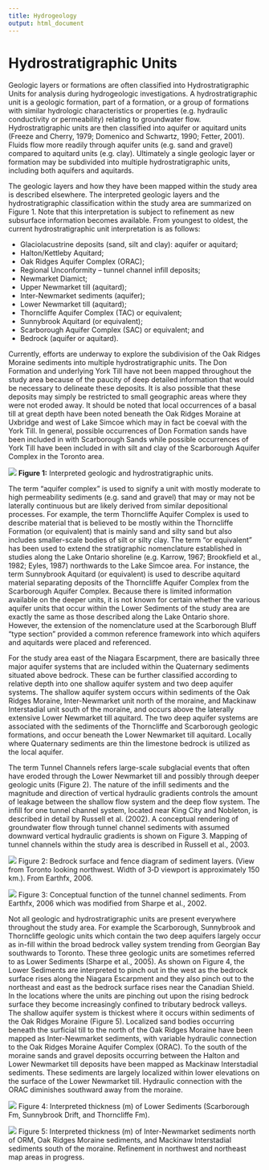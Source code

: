 ```yaml
---
title: Hydrogeology
output: html_document
---
```


# Hydrostratigraphic Units

Geologic layers or formations are often classified into Hydrostratigraphic Units for analysis during hydrogeologic investigations.  A hydrostratigraphic unit is a geologic formation, part of a formation, or a group of formations with similar hydrologic characteristics or properties (e.g. hydraulic conductivity or permeability) relating to groundwater flow.  Hydrostratigraphic units are then classified into aquifer or aquitard units (Freeze and Cherry, 1979; Domenico and Schwartz, 1990; Fetter, 2001).  Fluids flow more readily through aquifer units (e.g. sand and gravel) compared to aquitard units (e.g. clay).  Ultimately a single geologic layer or formation may be subdivided into multiple hydrostratigraphic units, including both aquifers and aquitards.

The geologic layers and how they have been mapped within the study area is described elsewhere.  The interpreted geologic layers and the hydrostratigraphic classification within the study area are summarized on Figure 1.  Note that this interpretation is subject to refinement as new subsurface information becomes available.  From youngest to oldest, the current hydrostratigraphic unit interpretation is as follows:
* Glaciolacustrine deposits (sand, silt and clay): aquifer or aquitard;
* Halton/Kettleby Aquitard;
* Oak Ridges Aquifer Complex (ORAC);
* Regional Unconformity – tunnel channel infill deposits;
* Newmarket Diamict;
* Upper Newmarket till (aquitard);
* Inter-Newmarket sediments (aquifer);
* Lower Newmarket till (aquitard);
* Thorncliffe Aquifer Complex (TAC) or equivalent;
* Sunnybrook Aquitard (or equivalent);
* Scarborough Aquifer Complex (SAC) or equivalent; and
* Bedrock (aquifer or aquitard).

Currently, efforts are underway to explore the subdivision of the Oak Ridges Moraine sediments into multiple hydrostratigraphic units.  The Don Formation and underlying York Till have not been mapped throughout the study area because of the paucity of deep detailed information that would be necessary to delineate these deposits.  It is also possible that these deposits may simply be restricted to small geographic areas where they were not eroded away.  It should be noted that local occurrences of a basal till at great depth have been noted beneath the Oak Ridges Moraine at Uxbridge and west of Lake Simcoe which may in fact be coeval with the York Till.  In general, possible occurrences of Don Formation sands have been included in with Scarborough Sands while possible occurrences of York Till have been included in with silt and clay of the Scarborough Aquifer Complex in the Toronto area.

![](fig/fig_201_20hydro_20units_edited.webp)
**Figure 1:** Interpreted geologic and hydrostratigraphic units.

The term “aquifer complex” is used to signify a unit with mostly moderate to high permeability sediments (e.g. sand and gravel) that may or may not be laterally continuous but are likely derived from similar depositional processes.  For example, the term Thorncliffe Aquifer Complex is used to describe material that is believed to be mostly within the Thorncliffe Formation (or equivalent) that is mainly sand and silty sand but also includes smaller-scale bodies of silt or silty clay.  The term “or equivalent” has been used to extend the stratigraphic nomenclature established in studies along the Lake Ontario shoreline (e.g. Karrow, 1967; Brookfield et al., 1982; Eyles, 1987) northwards to the Lake Simcoe area.  For instance, the term Sunnybrook Aquitard (or equivalent) is used to describe aquitard material separating deposits of the Thorncliffe Aquifer Complex from the Scarborough Aquifer Complex.  Because there is limited information available on the deeper units, it is not known for certain whether the various aquifer units that occur within the Lower Sediments of the study area are exactly the same as those described along the Lake Ontario shore.  However, the extension of the nomenclature used at the Scarborough Bluff “type section” provided a common reference framework into which aquifers and aquitards were placed and referenced.

For the study area east of the Niagara Escarpment, there are basically three major aquifer systems that are included within the Quaternary sediments situated above bedrock.  These can be further classified according to relative depth into one shallow aquifer system and two deep aquifer systems.  The shallow aquifer system occurs within sediments of the Oak Ridges Moraine, Inter-Newmarket unit north of the moraine, and Mackinaw Interstadial unit south of the moraine, and occurs above the laterally extensive Lower Newmarket till aquitard.  The two deep aquifer systems are associated with the sediments of the Thorncliffe and Scarborough geologic formations, and occur beneath the Lower Newmarket till aquitard.  Locally where Quaternary sediments are thin the limestone bedrock is utilized as the local aquifer.

The term Tunnel Channels refers large-scale subglacial events that often have eroded through the Lower Newmarket till and possibly through deeper geologic units (Figure 2).  The nature of the infill sediments and the magnitude and direction of vertical hydraulic gradients controls the amount of leakage between the shallow flow system and the deep flow system.  The infill for one tunnel channel system, located near King City and Nobleton, is described in detail by Russell et al. (2002).  A conceptual rendering of groundwater flow through tunnel channel sediments with assumed downward vertical hydraulic gradients is shown on Figure 3.  Mapping of tunnel channels within the study area is described in Russell et al., 2003.

![](fig/hydro%20units%20fig%202.webp)
Figure 2: Bedrock surface and fence diagram of sediment layers. (View from Toronto looking northwest. Width of 3‑D viewport is approximately 150 km.). From Earthfx, 2006.

![](fig/hydro%20unit%20fig%203.webp)
Figure 3: Conceptual function of the tunnel channel sediments. From Earthfx, 2006 which was modified from Sharpe et al., 2002. 

Not all geologic and hydrostratigraphic units are present everywhere throughout the study area.  For example the Scarborough, Sunnybrook and Thorncliffe geologic units which contain the two deep aquifers largely occur as in-fill within the broad bedrock valley system trending from Georgian Bay southwards to Toronto.  These three geologic units are sometimes referred to as Lower Sediments (Sharpe et al., 2005).  As shown on Figure 4, the Lower Sediments are interpreted to pinch out in the west as the bedrock surface rises along the Niagara Escarpment and they also pinch out to the northeast and east as the bedrock surface rises near the Canadian Shield.  In the locations where the units are pinching out upon the rising bedrock surface they become increasingly confined to tributary bedrock valleys.  The shallow aquifer system is thickest where it occurs within sediments of the Oak Ridges Moraine (Figure 5).  Localized sand bodies occurring beneath the surficial till to the north of the Oak Ridges Moraine have been mapped as Inter-Newmarket sediments, with variable hydraulic connection to the Oak Ridges Moraine Aquifer Complex (ORAC).  To the south of the moraine sands and gravel deposits occurring between the Halton and Lower Newmarket till deposits have been mapped as Mackinaw Interstadial sediments.  These sediments are largely localized within lower elevations on the surface of the Lower Newmarket till.  Hydraulic connection with the ORAC diminishes southward away from the moraine.

![](fig/fig%203%20hydro%20units.webp)
Figure 4: Interpreted thickness (m) of Lower Sediments (Scarborough Fm, Sunnybrook Drift, and Thorncliffe Fm).

![](fig/fig%205%20hydro%20units.webp)
Figure 5: Interpreted thickness (m) of Inter-Newmarket sediments north of ORM, Oak Ridges Moraine sediments, and Mackinaw Interstadial sediments south of the moraine. Refinement in northwest and northeast map areas in progress.